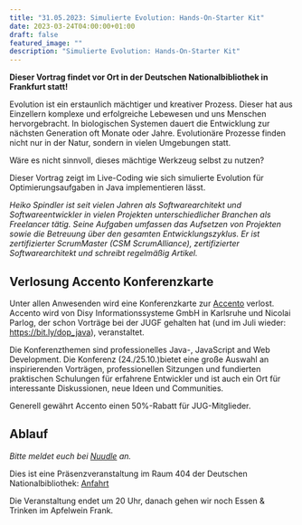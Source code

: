```yaml
---
title: "31.05.2023: Simulierte Evolution: Hands-On-Starter Kit"
date: 2023-03-24T04:00:00+01:00
draft: false
featured_image: ""
description: "Simulierte Evolution: Hands-On-Starter Kit"
---
```


**Dieser Vortrag findet vor Ort in der Deutschen Nationalbibliothek in Frankfurt statt!**

Evolution ist ein erstaunlich mächtiger und kreativer Prozess. Dieser hat aus Einzellern komplexe und erfolgreiche Lebewesen und uns Menschen hervorgebracht. In biologischen Systemen dauert die Entwicklung zur nächsten Generation oft Monate oder Jahre. Evolutionäre Prozesse finden nicht nur in der Natur, sondern in vielen Umgebungen statt. 

Wäre es nicht sinnvoll, dieses mächtige Werkzeug selbst zu nutzen? 

Dieser Vortrag zeigt im Live-Coding wie sich simulierte Evolution für Optimierungsaufgaben in Java implementieren lässt.

_Heiko Spindler ist seit vielen Jahren als Softwarearchitekt und Softwareentwickler in vielen Projekten unterschiedlicher Branchen als Freelancer tätig. Seine Aufgaben umfassen das Aufsetzen von Projekten sowie die Betreuung über den gesamten Entwicklungszyklus. Er ist zertifizierter ScrumMaster (CSM ScrumAlliance), zertifizierter Softwarearchitekt und schreibt regelmäßig Artikel._

## Verlosung Accento Konferenzkarte

Unter allen Anwesenden wird eine Konferenzkarte zur [Accento](https://2023.accento.dev/) verlost. Accento wird von Disy Informationssysteme GmbH in Karlsruhe und Nicolai Parlog, der schon Vorträge bei der JUGF gehalten hat (und im Juli wieder: https://bit.ly/dop_java), veranstaltet.

Die Konferenzthemen sind professionelles Java-, JavaScript and Web Development. Die Konferenz (24./25.10.)bietet eine große Auswahl an inspirierenden Vorträgen, professionellen Sitzungen und fundierten praktischen Schulungen für erfahrene Entwickler und ist auch ein Ort für interessante Diskussionen, neue Ideen und Communities.

Generell gewährt Accento einen 50%-Rabatt für JUG-Mitglieder. 

## Ablauf 

_Bitte meldet euch bei [Nuudle](https://nuudel.digitalcourage.de/yVi7XihUdY5w8zMe) an._

Dies ist eine Präsenzveranstaltung im Raum 404 der Deutschen Nationalbibliothek: [Anfahrt](https://www.dnb.de/DE/Benutzung/Frankfurt/frankfurt_node.html#doc57382bodyText5)

Die Veranstaltung endet um 20 Uhr, danach gehen wir noch Essen & Trinken im Apfelwein Frank.
